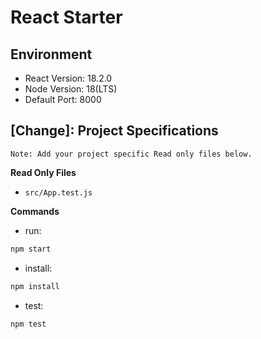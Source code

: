 # React Starter

## Environment

- React Version: 18.2.0
- Node Version: 18(LTS)
- Default Port: 8000

## [Change]: Project Specifications

```text
Note: Add your project specific Read only files below.
```

**Read Only Files**

- `src/App.test.js`

**Commands**

- run:

```bash
npm start
```

- install:

```bash
npm install
```

- test:

```bash
npm test
```
